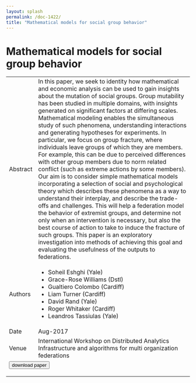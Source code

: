 ```yaml
---
layout: splash
permalink: /doc-1422/
title: "Mathematical models for social group behavior"
---
```


# Mathematical models for social group behavior

<table>
    <tbody>
    <tr>
        <td>Abstract</td>
        <td>In this paper, we seek to identity how mathematical and economic analysis can be used to gain insights about the mutation of social groups. Group mutability has been studied in multiple domains, with insights generated on significant factors at differing scales. Mathematical modeling enables the simultaneous study of such phenomena, understanding interactions and generating hypotheses for experiments. In particular, we focus on group fracture, where individuals leave groups of which they are members. For example, this can be due to perceived differences with other group members due to norm related conflict (such as extreme actions by some members). Our aim is to consider simple mathematical models incorporating a selection of social and psychological theory which describes these phenomena as a way to understand their interplay, and describe the trade-offs and challenges. This will help a federation model the behavior of extremist groups, and determine not only when an intervention is necessary, but also the best course of action to take to induce the fracture of such groups. This paper is an exploratory investigation into methods of achieving this goal and evaluating the usefulness of the outputs to federations.</td>
    </tr>
    <tr>
        <td>Authors</td>
        <td>
            <ul>
                <li>Soheil Eshghi (Yale)</li>
                <li>Grace-Rose Williams (Dstl)</li>
                <li>Gualtiero Colombo (Cardiff)</li>
                <li>Liam Turner (Cardiff)</li>
                <li>David Rand (Yale)</li>
                <li>Roger Whitaker (Cardiff)</li>
                <li>Leandros Tassiulas (Yale)</li>
            </ul>
        </td>
    </tr>
    <tr>
        <td>Date</td>
        <td>Aug-2017</td>
    </tr>
    <tr>
        <td>Venue</td>
        <td>International Workshop on Distributed Analytics Infrastructure and algorithms for multi organization federations</td>
    </tr>
        <tr>
            <td colspan="2">
                <form method="get" action="https://dais-ita.org/sites/default/files/IEEE-SWC-DAIS-13_vs03.pdf">
                    <button type="submit">download paper</button>
                </form>
            </td>
        </tr>
    </tbody>
</table>
